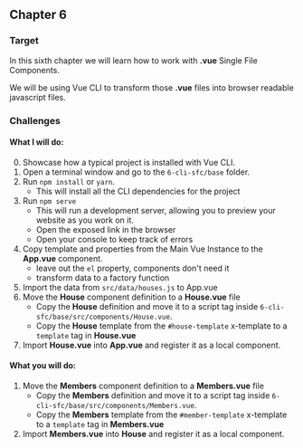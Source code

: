 ## Chapter 6

### Target

In this sixth chapter we will learn how to work with **.vue** Single File Components.

We will be using Vue CLI to transform those **.vue** files into browser readable javascript files.

### Challenges

#### What I will do:
0. Showcase how a typical project is installed with Vue CLI.
1. Open a terminal window and go to the `6-cli-sfc/base` folder.
2. Run `npm install` or `yarn`.
    - This will install all the CLI dependencies for the project
3. Run `npm serve`
    - This will run a development server, allowing you to preview your website as you work on it.
    - Open the exposed link in the browser
    - Open your console to keep track of errors
4. Copy template and properties from the Main Vue Instance to the **App.vue** component.
    - leave out the `el` property, components don't need it
    - transform data to a factory function
5. Import the data from `src/data/houses.js` to App.vue
6. Move the **House** component definition to a **House.vue** file
    - Copy the **House** definition and move it to a script tag inside `6-cli-sfc/base/src/components/House.vue`.
    - Copy the **House** template from  the `#house-template` x-template to a `template` tag in **House.vue**
7. Import **House.vue** into **App.vue** and register it as a local component.
    
#### What you will do:
1. Move the **Members** component definition to a **Members.vue** file
    - Copy the **Members** definition and move it to a script tag inside `6-cli-sfc/base/src/components/Members.vue`.
    - Copy the **Members** template from  the `#member-template` x-template to a `template` tag in **Members.vue**
2. Import **Members.vue** into **House** and register it as a local component.
